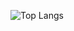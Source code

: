 ![Top Langs](https://github-readme-stats.vercel.app/api/top-langs/?username=VoiDxCode&layout=compact)
